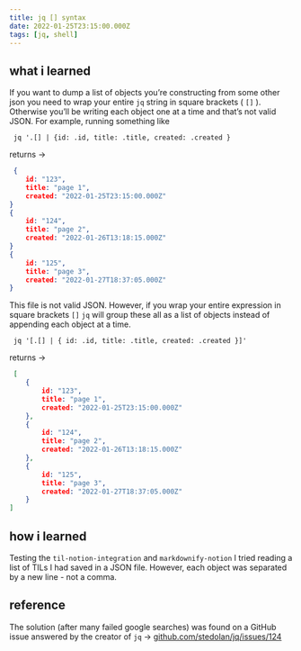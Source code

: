 ```yaml
---
title: jq [] syntax
date: 2022-01-25T23:15:00.000Z
tags: [jq, shell]
---
```

## what i learned
If you want to dump a list of objects you’re constructing from some other json you need to wrap your entire `jq` string in square brackets ( `[]` ). Otherwise you’ll be writing each object one at a time and that’s not valid JSON.
For example, running something like
```shell
 jq '.[] | {id: .id, title: .title, created: .created } 
```
returns →
```json
 {
	id: "123",
	title: "page 1",
	created: "2022-01-25T23:15:00.000Z"
}
{
	id: "124",
	title: "page 2",
	created: "2022-01-26T13:18:15.000Z"
}
{
	id: "125",
	title: "page 3",
	created: "2022-01-27T18:37:05.000Z"
} 
```
This file is not valid JSON. However, if you wrap your entire expression in square brackets `[]`  `jq` will group these all as a list of objects instead of appending each object at a time.
```shell
 jq '[.[] | { id: .id, title: .title, created: .created }]' 
```
returns →
```json
 [
	{
		id: "123",
		title: "page 1",
		created: "2022-01-25T23:15:00.000Z"
	},
	{
		id: "124",
		title: "page 2",
		created: "2022-01-26T13:18:15.000Z"
	},
	{
		id: "125",
		title: "page 3",
		created: "2022-01-27T18:37:05.000Z"
	}
] 
```
## how i learned
Testing the `til-notion-integration` and `markdownify-notion` I tried reading a list of TILs I had saved in a JSON file. However, each object was separated by a new line - not a comma.
## reference
The solution (after many failed google searches) was found on a GitHub issue answered by the creator of `jq` →
[github.com/stedolan/jq/issues/124](https://github.com/stedolan/jq/issues/124#issuecomment-17875972)

